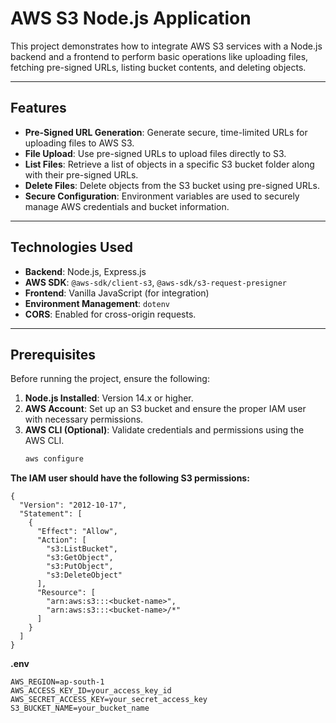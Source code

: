 # AWS S3 Node.js Application

This project demonstrates how to integrate AWS S3 services with a Node.js backend and a frontend to perform basic operations like uploading files, fetching pre-signed URLs, listing bucket contents, and deleting objects.

---

## Features

- **Pre-Signed URL Generation**: Generate secure, time-limited URLs for uploading files to AWS S3.
- **File Upload**: Use pre-signed URLs to upload files directly to S3.
- **List Files**: Retrieve a list of objects in a specific S3 bucket folder along with their pre-signed URLs.
- **Delete Files**: Delete objects from the S3 bucket using pre-signed URLs.
- **Secure Configuration**: Environment variables are used to securely manage AWS credentials and bucket information.

---

## Technologies Used

- **Backend**: Node.js, Express.js
- **AWS SDK**: `@aws-sdk/client-s3`, `@aws-sdk/s3-request-presigner`
- **Frontend**: Vanilla JavaScript (for integration)
- **Environment Management**: `dotenv`
- **CORS**: Enabled for cross-origin requests.

---

## Prerequisites

Before running the project, ensure the following:

1. **Node.js Installed**: Version 14.x or higher.
2. **AWS Account**: Set up an S3 bucket and ensure the proper IAM user with necessary permissions.
3. **AWS CLI (Optional)**: Validate credentials and permissions using the AWS CLI.
   ```bash
   aws configure

  **The IAM user should have the following S3 permissions:**
```
{
  "Version": "2012-10-17",
  "Statement": [
    {
      "Effect": "Allow",
      "Action": [
        "s3:ListBucket",
        "s3:GetObject",
        "s3:PutObject",
        "s3:DeleteObject"
      ],
      "Resource": [
        "arn:aws:s3:::<bucket-name>",
        "arn:aws:s3:::<bucket-name>/*"
      ]
    }
  ]
}
```

**.env**
```
AWS_REGION=ap-south-1 
AWS_ACCESS_KEY_ID=your_access_key_id
AWS_SECRET_ACCESS_KEY=your_secret_access_key
S3_BUCKET_NAME=your_bucket_name
```
